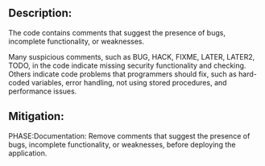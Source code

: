 ## Description:

The code contains comments that suggest the presence of bugs, incomplete functionality, or weaknesses.

Many suspicious comments, such as BUG, HACK, FIXME, LATER, LATER2, TODO, in the code indicate missing security functionality and checking. Others indicate code problems that programmers should fix, such as hard-coded variables, error handling, not using stored procedures, and performance issues.

## Mitigation:


PHASE:Documentation:
Remove comments that suggest the presence of bugs, incomplete functionality, or weaknesses, before deploying the application.

